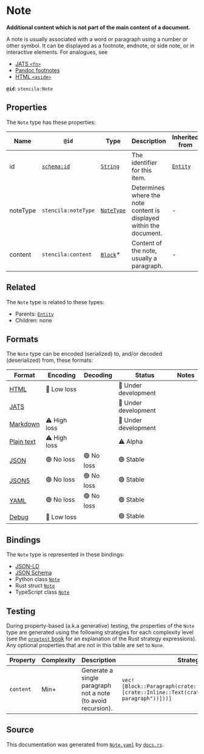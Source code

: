 # Note

**Additional content which is not part of the main content of a document.**

A note is usually associated with a word or paragraph using a number or other symbol. 
It can be displayed as a footnote, endnote, or side note, or in interactive elements.
For analogues, see 
- [JATS `<fn>`](https://jats.nlm.nih.gov/publishing/tag-library/1.2/element/fn.html)
- [Pandoc footnotes](https://pandoc.org/MANUAL.html#footnotes)
- [HTML `<aside>`](https://developer.mozilla.org/en-US/docs/Web/HTML/Element/aside)


**`@id`**: `stencila:Note`

## Properties

The `Note` type has these properties:

| Name     | `@id`                                | Type                                                                                                  | Description                                                         | Inherited from                                                                                   |
| -------- | ------------------------------------ | ----------------------------------------------------------------------------------------------------- | ------------------------------------------------------------------- | ------------------------------------------------------------------------------------------------ |
| id       | [`schema:id`](https://schema.org/id) | [`String`](https://github.com/stencila/stencila/blob/main/docs/reference/schema/data/string.md)       | The identifier for this item.                                       | [`Entity`](https://github.com/stencila/stencila/blob/main/docs/reference/schema/other/entity.md) |
| noteType | `stencila:noteType`                  | [`NoteType`](https://github.com/stencila/stencila/blob/main/docs/reference/schema/prose/note-type.md) | Determines where the note content is displayed within the document. | -                                                                                                |
| content  | `stencila:content`                   | [`Block`](https://github.com/stencila/stencila/blob/main/docs/reference/schema/prose/block.md)*       | Content of the note, usually a paragraph.                           | -                                                                                                |

## Related

The `Note` type is related to these types:

- Parents: [`Entity`](https://github.com/stencila/stencila/blob/main/docs/reference/schema/other/entity.md)
- Children: none

## Formats

The `Note` type can be encoded (serialized) to, and/or decoded (deserialized) from, these formats:

| Format                                                                                        | Encoding         | Decoding     | Status                 | Notes |
| --------------------------------------------------------------------------------------------- | ---------------- | ------------ | ---------------------- | ----- |
| [HTML](https://github.com/stencila/stencila/blob/main/docs/reference/formats/html.md)         | 🔷 Low loss       |              | 🚧 Under development    |       |
| [JATS](https://github.com/stencila/stencila/blob/main/docs/reference/formats/jats.md)         |                  |              | 🚧 Under development    |       |
| [Markdown](https://github.com/stencila/stencila/blob/main/docs/reference/formats/markdown.md) | ⚠️ High loss     |              | 🚧 Under development    |       |
| [Plain text](https://github.com/stencila/stencila/blob/main/docs/reference/formats/text.md)   | ⚠️ High loss     |              | ⚠️ Alpha               |       |
| [JSON](https://github.com/stencila/stencila/blob/main/docs/reference/formats/json.md)         | 🟢 No loss        | 🟢 No loss    | 🟢 Stable               |       |
| [JSON5](https://github.com/stencila/stencila/blob/main/docs/reference/formats/json5.md)       | 🟢 No loss        | 🟢 No loss    | 🟢 Stable               |       |
| [YAML](https://github.com/stencila/stencila/blob/main/docs/reference/formats/yaml.md)         | 🟢 No loss        | 🟢 No loss    | 🟢 Stable               |       |
| [Debug](https://github.com/stencila/stencila/blob/main/docs/reference/formats/debug.md)       | 🔷 Low loss       |              | 🟢 Stable               |       |

## Bindings

The `Note` type is represented in these bindings:

- [JSON-LD](https://stencila.dev/Note.jsonld)
- [JSON Schema](https://stencila.dev/Note.schema.json)
- Python class [`Note`](https://github.com/stencila/stencila/blob/main/python/python/stencila/types/note.py)
- Rust struct [`Note`](https://github.com/stencila/stencila/blob/main/rust/schema/src/types/note.rs)
- TypeScript class [`Note`](https://github.com/stencila/stencila/blob/main/typescript/src/types/Note.ts)

## Testing

During property-based (a.k.a generative) testing, the properties of the `Note` type are generated using the following strategies for each complexity level (see the [`proptest` book](https://proptest-rs.github.io/proptest/) for an explanation of the Rust strategy expressions). Any optional properties that are not in this table are set to `None`.

| Property  | Complexity | Description                                                  | Strategy                                                                                                        |
| --------- | ---------- | ------------------------------------------------------------ | --------------------------------------------------------------------------------------------------------------- |
| `content` | Min+       | Generate a single paragraph not a note (to avoid recursion). | `vec![Block::Paragraph(crate::Paragraph::new(vec![crate::Inline::Text(crate::Text::from("Note paragraph"))]))]` |

## Source

This documentation was generated from [`Note.yaml`](https://github.com/stencila/stencila/blob/main/schema/Note.yaml) by [`docs.rs`](https://github.com/stencila/stencila/blob/main/rust/schema-gen/src/docs.rs).